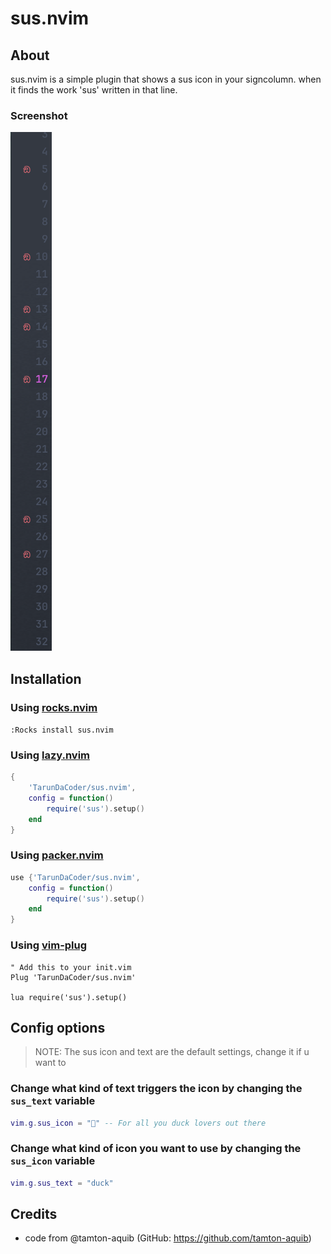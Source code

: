 
# sus.nvim

## About
sus.nvim is a simple plugin that shows a sus icon in your signcolumn. when it finds the work 'sus' written in that line.

### Screenshot
![Screenshot](img/sus_screenshot.png)


## Installation

### Using [rocks.nvim](https://github.com/nvim-neorocks/rocks.nvim)
`:Rocks install sus.nvim`

### Using [lazy.nvim](https://github.com/folke/lazy.nvim)
```lua
{
    'TarunDaCoder/sus.nvim',
    config = function()
        require('sus').setup()
    end
}

```

### Using [packer.nvim](https://github.com/wbthomason/packer.nvim)
```lua
use {'TarunDaCoder/sus.nvim',
    config = function()
        require('sus').setup()
    end
}
```

### Using [vim-plug](https://github.com/junegunn/vim-plug)
```vim
" Add this to your init.vim
Plug 'TarunDaCoder/sus.nvim'

lua require('sus').setup()
```

## Config options
> NOTE: The sus icon and text are the default settings, change it if u want to
### Change what kind of text triggers the icon by changing the `sus_text` variable
```lua
vim.g.sus_icon = "🦆" -- For all you duck lovers out there
```
### Change what kind of icon you want to use by changing the `sus_icon` variable
```lua
vim.g.sus_text = "duck"
```

## Credits
- code from @tamton-aquib (GitHub: https://github.com/tamton-aquib)

